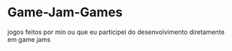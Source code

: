 # Game-Jam-Games
jogos feitos por min ou que eu participei do desenvolvimento diretamente  em game jams
